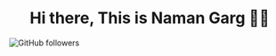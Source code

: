 <h1 align="center"> Hi there, This is Naman Garg  👋🏻</h1>

![GitHub followers](https://img.shields.io/github/followers/namanlp?logo=GitHub&style=social)